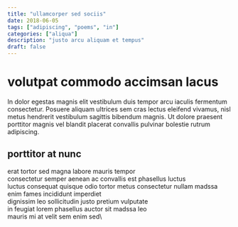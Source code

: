 ```yaml
---
title: "ullamcorper sed sociis"
date: 2018-06-05
tags: ["adipiscing", "poems", "in"]
categories: ["aliqua"]
description: "justo arcu aliquam et tempus"
draft: false
---
```


# volutpat commodo accimsan lacus

In dolor egestas magnis elit vestibulum duis tempor arcu iaculis fermentum consectetur. Posuere aliquam ultrices sem cras lectus eleifend vivamus, nisl metus hendrerit vestibulum sagittis bibendum magnis. Ut dolore praesent porttitor magnis vel blandit placerat convallis pulvinar bolestie rutrum adipiscing.

## porttitor at nunc

erat tortor sed magna labore mauris tempor\
consectetur semper aenean ac convallis est phasellus luctus\
luctus consequat quisque odio tortor metus consectetur nullam madssa\
enim fames incididunt imperdiet\
dignissim leo sollicitudin justo pretium vulputate\
in feugiat lorem phasellus auctor sit madssa leo\
mauris mi at velit sem enim sed\